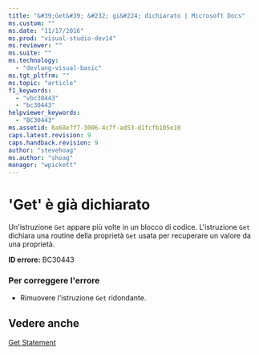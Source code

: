 ```yaml
---
title: "&#39;Get&#39; &#232; gi&#224; dichiarato | Microsoft Docs"
ms.custom: ""
ms.date: "11/17/2016"
ms.prod: "visual-studio-dev14"
ms.reviewer: ""
ms.suite: ""
ms.technology: 
  - "devlang-visual-basic"
ms.tgt_pltfrm: ""
ms.topic: "article"
f1_keywords: 
  - "vbc30443"
  - "bc30443"
helpviewer_keywords: 
  - "BC30443"
ms.assetid: 6a68e7f7-3006-4c7f-ad53-d1fcfb105e10
caps.latest.revision: 9
caps.handback.revision: 9
author: "stevehoag"
ms.author: "shoag"
manager: "wpickett"
---
```

# &#39;Get&#39; &#232; gi&#224; dichiarato
Un'istruzione `Get` appare più volte in un blocco di codice. L'istruzione `Get` dichiara una routine della proprietà `Get` usata per recuperare un valore da una proprietà.  
  
 **ID errore:** BC30443  
  
### Per correggere l'errore  
  
-   Rimuovere l'istruzione `Get` ridondante.  
  
## Vedere anche  
 [Get Statement](/dotnet/visual-basic/language-reference/statements/get-statement)